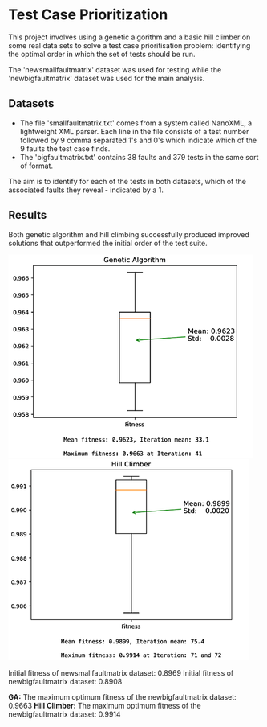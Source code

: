 # Test Case Prioritization

This project involves using a genetic algorithm and a basic hill climber on some real data sets to solve a test case prioritisation problem: identifying the optimal order in which the set of tests should be run.

The 'newsmallfaultmatrix' dataset was used for testing while the 'newbigfaultmatrix' dataset was used for the main analysis.

## Datasets

- The file 'smallfaultmatrix.txt' comes from a system called NanoXML, a lightweight XML parser. Each line in the file consists of a test number followed by 9 comma separated 1's and 0's which indicate which of the 9 faults the test case finds.
- The 'bigfaultmatrix.txt' contains 38 faults and 379 tests in the same sort of format.

The aim is to identify for each of the tests in both datasets, which of the associated faults they reveal - indicated by a 1.

## Results

Both genetic algorithm and hill climbing successfully produced improved solutions that outperformed the initial order of the test suite.

![GA Result graph](./img/img1.png) ![Hill-Climbing Result graph](./img/img2.png)

Initial fitness of newsmallfaultmatrix dataset: 0.8969
Initial fitness of newbigfaultmatrix dataset: 0.8908

**GA:** The maximum optimum fitness of the newbigfaultmatrix dataset: 0.9663
**Hill Climber:** The maximum optimum fitness of the newbigfaultmatrix dataset: 0.9914
